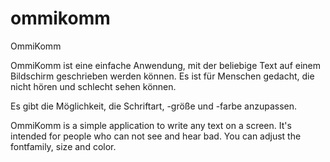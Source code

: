 ommikomm
========

OmmiKomm

OmmiKomm ist eine einfache Anwendung, mit der beliebige Text auf einem Bildschirm geschrieben werden können.
Es ist für Menschen gedacht, die nicht hören und schlecht sehen können.

Es gibt die Möglichkeit, die Schriftart, -größe und -farbe anzupassen.

OmmiKomm is a simple application to write any text on a screen. It's intended for people who can not see and hear bad.
You can adjust the fontfamily, size and color.
